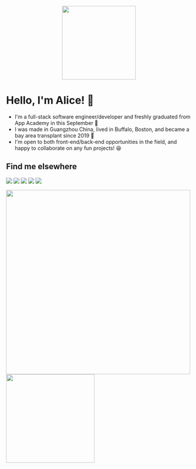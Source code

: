 <p align="center">
  <img src="https://c.tenor.com/OtbKZCk_Y-EAAAAC/kermit-the-frog-typewriter.gif" height="200"/>
</p>

<h1>Hello, I'm Alice! 👋</h1>

* I'm a full-stack software engineer/developer and freshly graduated from App Academy in this September 📣
* I was made in Guangzhou China, lived in Buffalo, Boston, and became a bay area transplant since 2019 🌱 
* I'm open to both front-end/back-end opportunities in the field, and happy to collaborate on any fun projects! 😆

## Find me elsewhere 
  [<img src="https://img.shields.io/badge/Gmail-D14836?style=for-the-badge&logo=gmail&logoColor=white" />](aliceqingli@gmail.com) 
  [<img src="https://img.shields.io/badge/GitHub-100000?style=for-the-badge&logo=github&logoColor=white" />](https://github.com/alice886)
  [<img src="https://img.shields.io/badge/LinkedIn-0077B5?style=for-the-badge&logo=linkedin&logoColor=white" />](https://www.linkedin.com/in/alice886/)
  [<img src="https://img.shields.io/badge/AngelList-000000?style=for-the-badge&logo=AngelList&logoColor=white" />](https://angel.co/u/alice886)
  [<img src="https://img.shields.io/badge/Medium-12100E?style=for-the-badge&logo=medium&logoColor=white" />](https://medium.com/@alice886)



  <img src="https://github-profile-summary-cards.vercel.app/api/cards/profile-details?username=alice886&theme=vue" width="500"/> <img src="https://github-readme-stats.vercel.app/api/top-langs/?username=alice886" height="240"/>
